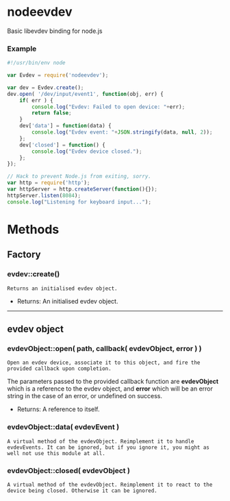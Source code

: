 # nodeevdev
Basic libevdev binding for node.js

### Example

```javascript
#!/usr/bin/env node

var Evdev = require('nodeevdev');

var dev = Evdev.create();
dev.open( '/dev/input/event1', function(obj, err) {
	if( err ) {
		console.log("Evdev: Failed to open device: "+err);
		return false;
	}
	dev['data'] = function(data) {
		console.log("Evdev event: "+JSON.stringify(data, null, 2));
	};
	dev['closed'] = function() {
		console.log("Evdev device closed.");
	};
});

// Hack to prevent Node.js from exiting, sorry.
var http = require('http');
var httpServer = http.createServer(function(){});
httpServer.listen(8084);
console.log("Listening for keyboard input...");
```

# Methods

## Factory

### evdev::create()
`Returns an initialised evdev object.`

* Returns: An initialised evdev object.

---

## evdev object

### evdevObject::open( path, callback( evdevObject, error ) )
`Open an evdev device, associate it to this object, and fire the provided callback upon completion.`

The parameters passed to the provided callback function are **evdevObject** which is a reference to the evdev object, and **error** which will be an error string in the case of an error, or undefined on success.

* Returns: A reference to itself.

### evdevObject::data( evdevEvent )
`A virtual method of the evdevObject. Reimplement it to handle evdevEvents. It can be ignored, but if you ignore it, you might as well not use this module at all.`

### evdevObject::closed( evdevObject )
`A virtual method of the evdevObject. Reimplement it to react to the device being closed. Otherwise it can be ignored.`

